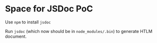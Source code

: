# Space for JSDoc PoC

Use `npm` to install `jsdoc`

Run `jsdoc` (which now should be in `node_modules/.bin`) to generate HTLM document.
